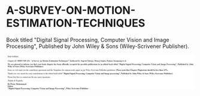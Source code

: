 # A-SURVEY-ON-MOTION-ESTIMATION-TECHNIQUES
Book titled "Digital Signal Processing, Computer Vision and Image Processing", Published by John Wiley & Sons (Wiley-Scrivener Publisher).

![Acceptance Email](./Figures/Acceptance.PNG)
